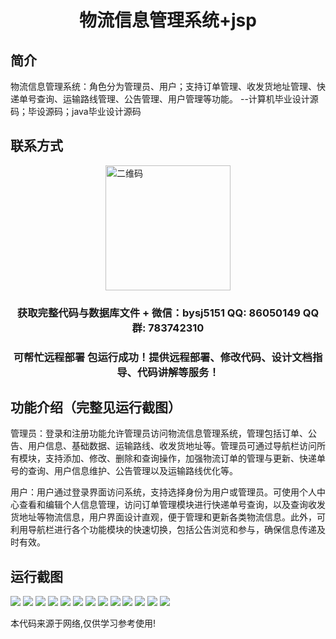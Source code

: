 <p><h1 align="center">物流信息管理系统+jsp</h1></p>

## 简介
物流信息管理系统：角色分为管理员、用户；支持订单管理、收发货地址管理、快递单号查询、运输路线管理、公告管理、用户管理等功能。    --计算机毕业设计源码；毕设源码；java毕业设计源码


## 联系方式
<img src="https://bs-1329754181.cos.ap-shanghai.myqcloud.com/wx.jpg" alt="二维码" style="display: block; margin: 0 auto;" width="200px">
<p><h3 align="center">获取完整代码与数据库文件 + 微信：bysj5151 QQ: 86050149 QQ群: 783742310</h3></p>
<p><h3 align="center">可帮忙远程部署 包运行成功！提供远程部署、修改代码、设计文档指导、代码讲解等服务！</h3></p>

## 功能介绍（完整见运行截图）
管理员：登录和注册功能允许管理员访问物流信息管理系统，管理包括订单、公告、用户信息、基础数据、运输路线、收发货地址等。管理员可通过导航栏访问所有模块，支持添加、修改、删除和查询操作，加强物流订单的管理与更新、快递单号的查询、用户信息维护、公告管理以及运输路线优化等。

用户：用户通过登录界面访问系统，支持选择身份为用户或管理员。可使用个人中心查看和编辑个人信息管理，访问订单管理模块进行快递单号查询，以及查询收发货地址等物流信息，用户界面设计直观，便于管理和更新各类物流信息。此外，可利用导航栏进行各个功能模块的快速切换，包括公告浏览和参与，确保信息传递及时有效。


## 运行截图
![](https://bs-1329754181.cos.ap-shanghai.myqcloud.com/ssm/LogisticsInformationManagementSystemJsp/img/001.jpg)
![](https://bs-1329754181.cos.ap-shanghai.myqcloud.com/ssm/LogisticsInformationManagementSystemJsp/img/002.jpg)
![](https://bs-1329754181.cos.ap-shanghai.myqcloud.com/ssm/LogisticsInformationManagementSystemJsp/img/003.jpg)
![](https://bs-1329754181.cos.ap-shanghai.myqcloud.com/ssm/LogisticsInformationManagementSystemJsp/img/004.jpg)
![](https://bs-1329754181.cos.ap-shanghai.myqcloud.com/ssm/LogisticsInformationManagementSystemJsp/img/005.jpg)
![](https://bs-1329754181.cos.ap-shanghai.myqcloud.com/ssm/LogisticsInformationManagementSystemJsp/img/006.jpg)
![](https://bs-1329754181.cos.ap-shanghai.myqcloud.com/ssm/LogisticsInformationManagementSystemJsp/img/007.jpg)
![](https://bs-1329754181.cos.ap-shanghai.myqcloud.com/ssm/LogisticsInformationManagementSystemJsp/img/008.jpg)
![](https://bs-1329754181.cos.ap-shanghai.myqcloud.com/ssm/LogisticsInformationManagementSystemJsp/img/009.jpg)
![](https://bs-1329754181.cos.ap-shanghai.myqcloud.com/ssm/LogisticsInformationManagementSystemJsp/img/010.jpg)
![](https://bs-1329754181.cos.ap-shanghai.myqcloud.com/ssm/LogisticsInformationManagementSystemJsp/img/011.jpg)
![](https://bs-1329754181.cos.ap-shanghai.myqcloud.com/ssm/LogisticsInformationManagementSystemJsp/img/012.jpg)
![](https://bs-1329754181.cos.ap-shanghai.myqcloud.com/ssm/LogisticsInformationManagementSystemJsp/img/013.jpg)

<p>本代码来源于网络,仅供学习参考使用!</p>
